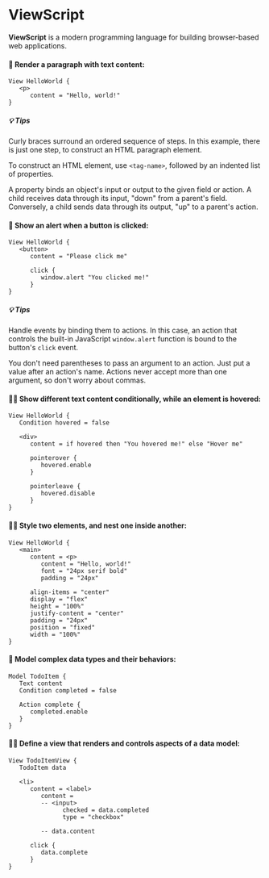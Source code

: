 # ViewScript

**ViewScript** is a modern programming language for building browser-based web applications.

#### 🧙 Render a paragraph with text content:

```
View HelloWorld {
   <p>
      content = "Hello, world!"
}
```

##### 💡 Tips

Curly braces surround an ordered sequence of steps. In this example, there is just one step, to construct an HTML paragraph element.

To construct an HTML element, use `<tag-name>`, followed by an indented list of properties.

A property binds an object's input or output to the given field or action. A child receives data through its input, "down" from a parent's field. Conversely, a child sends data through its output, "up" to a parent's action.

#### 💁 Show an alert when a button is clicked:

```
View HelloWorld {
   <button>
      content = "Please click me"

      click {
         window.alert "You clicked me!"
      }
}
```

##### 💡 Tips

Handle events by binding them to actions. In this case, an action that controls the built-in JavaScript `window.alert` function is bound to the button's `click` event.

You don't need parentheses to pass an argument to an action. Just put a value after an action's name. Actions never accept more than one argument, so don't worry about commas.

#### 🧑‍🔬 Show different text content conditionally, while an element is hovered:

```
View HelloWorld {
   Condition hovered = false

   <div>
      content = if hovered then "You hovered me!" else "Hover me"

      pointerover {
         hovered.enable
      }

      pointerleave {
         hovered.disable
      }
}
```

#### 🧑‍🎨 Style two elements, and nest one inside another:

```
View HelloWorld {
   <main>
      content = <p>
         content = "Hello, world!"
         font = "24px serif bold"
         padding = "24px"

      align-items = "center"
      display = "flex"
      height = "100%"
      justify-content = "center"
      padding = "24px"
      position = "fixed"
      width = "100%"
}
```

#### 👷 Model complex data types and their behaviors:

```
Model TodoItem {
   Text content
   Condition completed = false

   Action complete {
      completed.enable
   }
}
```

#### 🧑‍🏭 Define a view that renders and controls aspects of a data model:

```
View TodoItemView {
   TodoItem data

   <li>
      content = <label>
         content =
         -- <input>
               checked = data.completed
               type = "checkbox"

         -- data.content

      click {
         data.complete
      }
}
```
